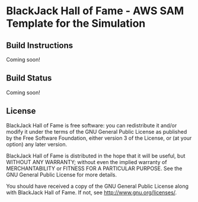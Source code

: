 # BlackJack Hall of Fame - AWS SAM Template for the Simulation

## Build Instructions

Coming soon!

## Build Status

Coming soon!

## License

BlackJack Hall of Fame is free software: you can redistribute it and/or modify it under the terms of the GNU General Public License as published by the Free Software Foundation, either version 3 of the License, or (at your option) any later version.

BlackJack Hall of Fame is distributed in the hope that it will be useful, but WITHOUT ANY WARRANTY; without even the implied warranty of MERCHANTABILITY or FITNESS FOR A PARTICULAR PURPOSE.  See the GNU General Public License for more details.

You should have received a copy of the GNU General Public License along with BlackJack Hall of Fame.  If not, see <http://www.gnu.org/licenses/>.
